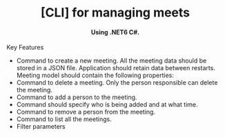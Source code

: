 
<h1 align="center">
  [CLI] for managing meets
  <br>
</h1>

<h4 align="center">Using .NET6 C#</a>.</h4
  
## Key Features

* Command to create a new meeting. All the meeting data should be stored in a JSON
file. Application should retain data between restarts. Meeting model should contain
the following properties:
* Command to delete a meeting. Only the person responsible can delete the meeting.
* Command to add a person to the meeting.
* Command should specify who is being added and at what time.
* Command to remove a person from the meeting.
* Command to list all the meetings.
* Filter parameters
 
